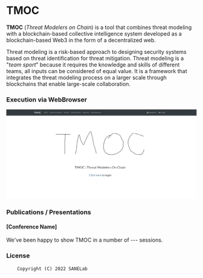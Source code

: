 # TMOC

<strong>TMOC</strong> (<em>Threat Modelers on Chain</em>) is a tool that combines threat modeling with a blockchain-based collective intelligence system developed as a blockchain-based Web3 in the form of a decentralized web.

Threat modeling is a risk-based approach to designing security systems based on threat identification for threat mitigation. Threat modeling is a "<em>team sport</em>" because it requires the knowledge and skills of different teams, all inputs can be considered of equal value. It is a framework that integrates the threat modeling process on a larger scale through blockchains that enable large-scale collaboration.



### Execution via WebBrowser

<p align="center">
  <!--이미지 삽입-->
  <img src="/TMOC main Image.png" title="TMOC Tool Main Page" alt="TMOCMainPage"></img><br/>
</p>



### Publications / Presentations
#### [Conference Name]

We've been happy to show TMOC in a number of --- sessions.

### License
```
    Copyright (C) 2022 SANELab
```

